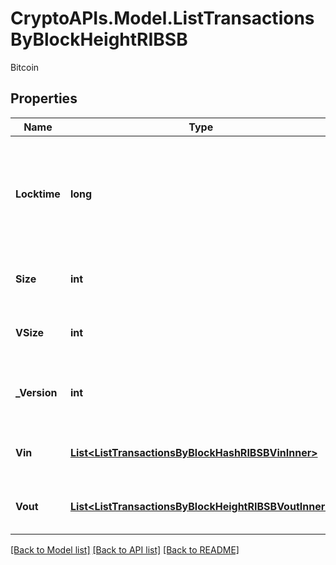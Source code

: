 # CryptoAPIs.Model.ListTransactionsByBlockHeightRIBSB
Bitcoin

## Properties

Name | Type | Description | Notes
------------ | ------------- | ------------- | -------------
**Locktime** | **long** | Represents the time at which a particular transaction can be added to the blockchain. | 
**Size** | **int** | Represents the total size of this transaction. | 
**VSize** | **int** | Represents the virtual size of this transaction. | 
**_Version** | **int** | Represents the transaction version number. | 
**Vin** | [**List&lt;ListTransactionsByBlockHashRIBSBVinInner&gt;**](ListTransactionsByBlockHashRIBSBVinInner.md) | Represents the transaction inputs. | 
**Vout** | [**List&lt;ListTransactionsByBlockHeightRIBSBVoutInner&gt;**](ListTransactionsByBlockHeightRIBSBVoutInner.md) | Represents the transaction outputs. | 

[[Back to Model list]](../README.md#documentation-for-models) [[Back to API list]](../README.md#documentation-for-api-endpoints) [[Back to README]](../README.md)

